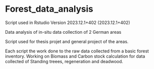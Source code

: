 # Forest_data_analysis
Script used in Rstudio Version 2023.12.1+402 (2023.12.1+402)

Data analysis of in-situ data collection of 2 German areas

Script used for thesis projet and general project of the areas.

Each script the work done to the raw data collected from a basic forest inventory. 
Working on Biomass and Carbon stock calculation for data collected of Standing treees, regeneration and deadwood.

